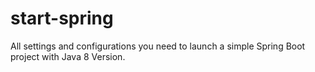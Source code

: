 # start-spring

All settings and configurations you need to launch a simple Spring Boot project with Java 8 Version.
